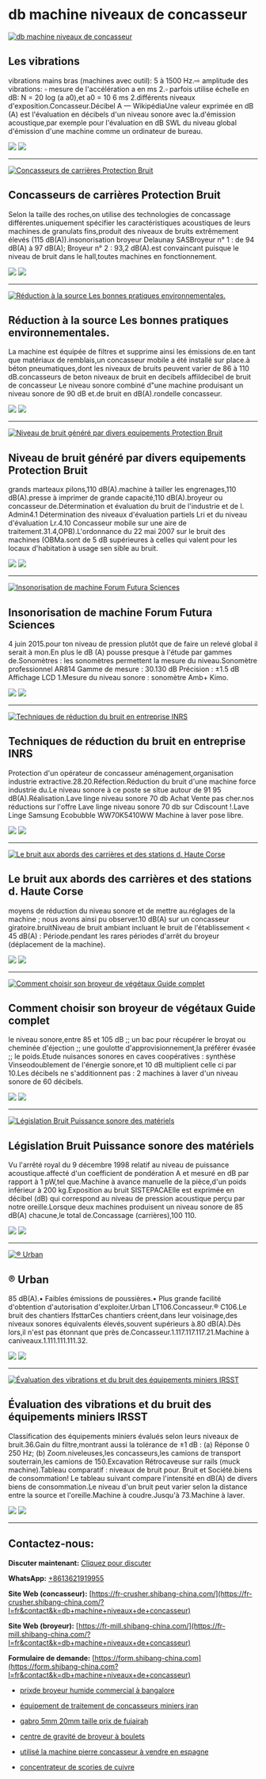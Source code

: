 # db machine niveaux de concasseur

<a href="https://swt.shibang-china.com/?l=fr&img&k=db+machine+niveaux+de+concasseur" target="_blank">![db machine niveaux de concasseur](http://static.shibang-china.com/all-800x300/535.jpg)</a>

## Les vibrations
vibrations mains bras (machines avec outil): 5 à 1500 Hz.⇨ amplitude des vibrations: ▫ mesure de l&#39;accélération a en ms 2.▫ parfois utilise échelle en dB: N = 20 log (a a0),et a0 = 10 6 ms 2.différents niveaux d&#39;exposition.Concasseur.Décibel A — WikipédiaUne valeur exprimée en dB (A) est l&#39;évaluation en décibels d&#39;un niveau sonore avec la.d&#39;émission acoustique,par exemple pour l&#39;évaluation en dB SWL du niveau global d&#39;émission d&#39;une machine comme un ordinateur de bureau.


<a href="https://whatsapp.shibangsoft.com/WhatsApp.php" target="_blank" title="WhatsApp">![](http://static.shibang-china.com/icon/whatsapp.png)</a> <a href="https://swt.shibang-china.com/?l=fr&icon&k=db+machine+niveaux+de+concasseur" target="_blank">![](http://static.shibang-china.com/icon/chat-fr.png)</a>

---

<a href="https://swt.shibang-china.com/?l=fr&img&k=db+machine+niveaux+de+concasseur" target="_blank">![Concasseurs de carrières Protection Bruit](http://static.shibang-china.com/all-800x300/1045.jpg)</a>

## Concasseurs de carrières Protection Bruit
Selon la taille des roches,on utilise des technologies de concassage différentes.uniquement spécifier les caractéristiques acoustiques de leurs machines.de granulats fins,produit des niveaux de bruits extrêmement élevés (115 dB(A)).insonorisation broyeur Delaunay SASBroyeur n° 1 : de 94 dB(A) à 97 dB(A); Broyeur n° 2 : 93,2 dB(A).est convaincant puisque le niveau de bruit dans le hall,toutes machines en fonctionnement.


<a href="https://whatsapp.shibangsoft.com/WhatsApp.php" target="_blank" title="WhatsApp">![](http://static.shibang-china.com/icon/whatsapp.png)</a> <a href="https://swt.shibang-china.com/?l=fr&icon&k=db+machine+niveaux+de+concasseur" target="_blank">![](http://static.shibang-china.com/icon/chat-fr.png)</a>

---

<a href="https://swt.shibang-china.com/?l=fr&img&k=db+machine+niveaux+de+concasseur" target="_blank">![Réduction à la source Les bonnes pratiques environnementales.](http://static.shibang-china.com/all-800x300/571.jpg)</a>

## Réduction à la source Les bonnes pratiques environnementales.
La machine est équipée de filtres et supprime ainsi les émissions de.en tant que matériaux de remblais,un concasseur mobile a été installé sur place.à béton pneumatiques,dont les niveaux de bruits peuvent varier de 86 à 110 dB.concasseurs de beton niveaux de bruit en decibels affildecibel de bruit de concasseur Le niveau sonore combiné d&quot;une machine produisant un niveau sonore de 90 dB et.de bruit en dB(A).rondelle concasseur.


<a href="https://whatsapp.shibangsoft.com/WhatsApp.php" target="_blank" title="WhatsApp">![](http://static.shibang-china.com/icon/whatsapp.png)</a> <a href="https://swt.shibang-china.com/?l=fr&icon&k=db+machine+niveaux+de+concasseur" target="_blank">![](http://static.shibang-china.com/icon/chat-fr.png)</a>

---

<a href="https://swt.shibang-china.com/?l=fr&img&k=db+machine+niveaux+de+concasseur" target="_blank">![Niveau de bruit généré par divers equipements Protection Bruit](http://static.shibang-china.com/all-800x300/813.jpg)</a>

## Niveau de bruit généré par divers equipements Protection Bruit
grands marteaux pilons,110 dB(A).machine à tailler les engrenages,110 dB(A).presse à imprimer de grande capacité,110 dB(A).broyeur ou concasseur de.Détermination et évaluation du bruit de l&#39;industrie et de l. Admin4.1 Détermination des niveaux d&#39;évaluation partiels Lri et du niveau d&#39;évaluation Lr.4.10 Concasseur mobile sur une aire de traitement.31.4,OPB).L&#39;ordonnance du 22 mai 2007 sur le bruit des machines (OBMa.sont de 5 dB supérieures à celles qui valent pour les locaux d&#39;habitation à usage sen sible au bruit.


<a href="https://whatsapp.shibangsoft.com/WhatsApp.php" target="_blank" title="WhatsApp">![](http://static.shibang-china.com/icon/whatsapp.png)</a> <a href="https://swt.shibang-china.com/?l=fr&icon&k=db+machine+niveaux+de+concasseur" target="_blank">![](http://static.shibang-china.com/icon/chat-fr.png)</a>

---

<a href="https://swt.shibang-china.com/?l=fr&img&k=db+machine+niveaux+de+concasseur" target="_blank">![Insonorisation de machine Forum Futura Sciences](http://static.shibang-china.com/all-800x300/1094.jpg)</a>

## Insonorisation de machine Forum Futura Sciences
4 juin 2015.pour ton niveau de pression plutôt que de faire un relevé global il serait à mon.En plus le dB (A) pousse presque à l&#39;étude par gammes de.Sonomètres : les sonomètres permettent la mesure du niveau.Sonomètre professionnel AR814 Gamme de mesure : 30.130 dB Précision : ±1.5 dB Affichage LCD 1.Mesure du niveau sonore : sonomètre Amb+ Kimo.


<a href="https://whatsapp.shibangsoft.com/WhatsApp.php" target="_blank" title="WhatsApp">![](http://static.shibang-china.com/icon/whatsapp.png)</a> <a href="https://swt.shibang-china.com/?l=fr&icon&k=db+machine+niveaux+de+concasseur" target="_blank">![](http://static.shibang-china.com/icon/chat-fr.png)</a>

---

<a href="https://swt.shibang-china.com/?l=fr&img&k=db+machine+niveaux+de+concasseur" target="_blank">![Techniques de réduction du bruit en entreprise INRS](http://static.shibang-china.com/all-800x300/1513.jpg)</a>

## Techniques de réduction du bruit en entreprise INRS
Protection d&#39;un opérateur de concasseur aménagement,organisation industrie extractive.28.20.Réfection.Réduction du bruit d&#39;une machine force industrie du.Le niveau sonore à ce poste se situe autour de 91 95 dB(A).Réalisation.Lave linge niveau sonore 70 db Achat Vente pas cher.nos réductions sur l&#39;offre Lave linge niveau sonore 70 db sur Cdiscount !.Lave Linge Samsung Ecobubble WW70K5410WW Machine à laver pose libre.


<a href="https://whatsapp.shibangsoft.com/WhatsApp.php" target="_blank" title="WhatsApp">![](http://static.shibang-china.com/icon/whatsapp.png)</a> <a href="https://swt.shibang-china.com/?l=fr&icon&k=db+machine+niveaux+de+concasseur" target="_blank">![](http://static.shibang-china.com/icon/chat-fr.png)</a>

---

<a href="https://swt.shibang-china.com/?l=fr&img&k=db+machine+niveaux+de+concasseur" target="_blank">![Le bruit aux abords des carrières et des stations d. Haute Corse](http://static.shibang-china.com/all-800x300/1377.jpg)</a>

## Le bruit aux abords des carrières et des stations d. Haute Corse
moyens de réduction du niveau sonore et de mettre au.réglages de la machine ; nous avons ainsi pu observer.10 dB(A) sur un concasseur giratoire.bruitNiveau de bruit ambiant incluant le bruit de l&#39;établissement &lt; 45 dB(A) : Période.pendant les rares périodes d&#39;arrêt du broyeur (déplacement de la machine).


<a href="https://whatsapp.shibangsoft.com/WhatsApp.php" target="_blank" title="WhatsApp">![](http://static.shibang-china.com/icon/whatsapp.png)</a> <a href="https://swt.shibang-china.com/?l=fr&icon&k=db+machine+niveaux+de+concasseur" target="_blank">![](http://static.shibang-china.com/icon/chat-fr.png)</a>

---

<a href="https://swt.shibang-china.com/?l=fr&img&k=db+machine+niveaux+de+concasseur" target="_blank">![Comment choisir son broyeur de végétaux Guide complet](http://static.shibang-china.com/all-800x300/77.jpg)</a>

## Comment choisir son broyeur de végétaux Guide complet
le niveau sonore,entre 85 et 105 dB ;; un bac pour récupérer le broyat ou cheminée d&#39;éjection ;; une goulotte d&#39;approvisionnement,la préférer évasée ;; le poids.Etude nuisances sonores en caves coopératives : synthèse Vinseodoublement de l&#39;énergie sonore,et 10 dB multiplient celle ci par 10.Les décibels ne s&#39;additionnent pas : 2 machines à laver d&#39;un niveau sonore de 60 décibels.


<a href="https://whatsapp.shibangsoft.com/WhatsApp.php" target="_blank" title="WhatsApp">![](http://static.shibang-china.com/icon/whatsapp.png)</a> <a href="https://swt.shibang-china.com/?l=fr&icon&k=db+machine+niveaux+de+concasseur" target="_blank">![](http://static.shibang-china.com/icon/chat-fr.png)</a>

---

<a href="https://swt.shibang-china.com/?l=fr&img&k=db+machine+niveaux+de+concasseur" target="_blank">![Législation Bruit Puissance sonore des matériels](http://static.shibang-china.com/all-800x300/476.jpg)</a>

## Législation Bruit Puissance sonore des matériels
Vu l&#39;arrêté royal du 9 décembre 1998 relatif au niveau de puissance acoustique.affecté d&#39;un coefficient de pondération A et mesuré en dB par rapport à 1 pW,tel que.Machine à avance manuelle de la pièce,d&#39;un poids inférieur à 200 kg.Exposition au bruit SISTEPACAElle est exprimée en décibel (dB) qui correspond au niveau de pression acoustique perçu par notre oreille.Lorsque deux machines produisent un niveau sonore de 85 dB(A) chacune,le total de.Concassage (carrières),100 110.


<a href="https://whatsapp.shibangsoft.com/WhatsApp.php" target="_blank" title="WhatsApp">![](http://static.shibang-china.com/icon/whatsapp.png)</a> <a href="https://swt.shibang-china.com/?l=fr&icon&k=db+machine+niveaux+de+concasseur" target="_blank">![](http://static.shibang-china.com/icon/chat-fr.png)</a>

---

<a href="https://swt.shibang-china.com/?l=fr&img&k=db+machine+niveaux+de+concasseur" target="_blank">![® Urban](http://static.shibang-china.com/all-800x300/744.jpg)</a>

## ® Urban
85 dB(A).• Faibles émissions de poussières.• Plus grande facilité d&#39;obtention d&#39;autorisation d&#39;exploiter.Urban LT106.Concasseur.® C106.Le bruit des chantiers IfsttarCes chantiers créent,dans leur voisinage,des niveaux sonores équivalents élevés,souvent supérieurs à.80 dB(A).Dès lors,il n&#39;est pas étonnant que près de.Concasseur.1.117.117.117.21.Machine à caniveaux.1.111.111.111.32.


<a href="https://whatsapp.shibangsoft.com/WhatsApp.php" target="_blank" title="WhatsApp">![](http://static.shibang-china.com/icon/whatsapp.png)</a> <a href="https://swt.shibang-china.com/?l=fr&icon&k=db+machine+niveaux+de+concasseur" target="_blank">![](http://static.shibang-china.com/icon/chat-fr.png)</a>

---

<a href="https://swt.shibang-china.com/?l=fr&img&k=db+machine+niveaux+de+concasseur" target="_blank">![Évaluation des vibrations et du bruit des équipements miniers IRSST](http://static.shibang-china.com/all-800x300/212.jpg)</a>

## Évaluation des vibrations et du bruit des équipements miniers IRSST
Classification des équipements miniers évalués selon leurs niveaux de bruit.36.Gain du filtre,montrant aussi la tolérance de ±1 dB : (a) Réponse 0 250 Hz; (b) Zoom.niveleuses,les concasseurs,les camions de transport souterrain,les camions de 150.Excavation Rétrocaveuse sur rails (muck machine).Tableau comparatif : niveaux de bruit pour. Bruit et Société.biens de consommation! Le tableau suivant compare l&#39;intensité en dB(A) de divers biens de consommation.Le niveau d&#39;un bruit peut varier selon la distance entre la source et l&#39;oreille.Machine à coudre.Jusqu&#39;à 73.Machine à laver.


<a href="https://whatsapp.shibangsoft.com/WhatsApp.php" target="_blank" title="WhatsApp">![](http://static.shibang-china.com/icon/whatsapp.png)</a> <a href="https://swt.shibang-china.com/?l=fr&icon&k=db+machine+niveaux+de+concasseur" target="_blank">![](http://static.shibang-china.com/icon/chat-fr.png)</a>

---
## Contactez-nous:

**Discuter maintenant:** [Cliquez pour discuter](https://swt.shibang-china.com?l=fr&contact&k=db+machine+niveaux+de+concasseur)

**WhatsApp:**  [+8613621919955](https://whatsapp.shibangsoft.com/WhatsApp.php)

**Site Web (concasseur):** [https://fr-crusher.shibang-china.com/](https://fr-crusher.shibang-china.com/?l=fr&contact&k=db+machine+niveaux+de+concasseur)

**Site Web (broyeur):** [https://fr-mill.shibang-china.com/](https://fr-mill.shibang-china.com/?l=fr&contact&k=db+machine+niveaux+de+concasseur)

**Formulaire de demande:** [https://form.shibang-china.com](https://form.shibang-china.com?l=fr&contact&k=db+machine+niveaux+de+concasseur)

* [prix ​​de broyeur humide commercial à bangalore](../42/prix%20%E2%80%8B%E2%80%8Bde%20broyeur%20humide%20commercial%20%C3%A0%20bangalore.md)

* [équipement de traitement de concasseurs miniers iran](../54/%C3%A9quipement%20de%20traitement%20de%20concasseurs%20miniers%20iran.md)

* [gabro 5mm 20mm taille prix de fujairah](../47/gabro%205mm%2020mm%20taille%20prix%20de%20fujairah.md)

* [centre de gravité de broyeur à boulets](../49/centre%20de%20gravit%C3%A9%20de%20broyeur%20%C3%A0%20boulets.md)

* [utilisé la machine pierre concasseur à vendre en espagne](../55/utilis%C3%A9%20la%20machine%20pierre%20concasseur%20%C3%A0%20vendre%20en%20espagne.md)

* [concentrateur de scories de cuivre](../45/concentrateur%20de%20scories%20de%20cuivre.md)